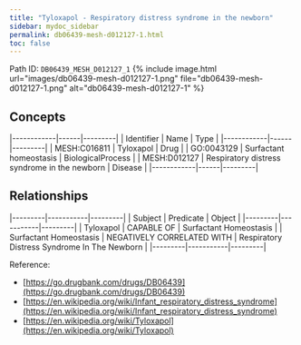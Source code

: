 ```yaml
---
title: "Tyloxapol - Respiratory distress syndrome in the newborn"
sidebar: mydoc_sidebar
permalink: db06439-mesh-d012127-1.html
toc: false 
---
```



Path ID: `DB06439_MESH_D012127_1`
{% include image.html url="images/db06439-mesh-d012127-1.png" file="db06439-mesh-d012127-1.png" alt="db06439-mesh-d012127-1" %}

## Concepts

|------------|------|---------|
| Identifier | Name | Type    |
|------------|------|---------|
| MESH:C016811 | Tyloxapol | Drug |
| GO:0043129 | Surfactant homeostasis | BiologicalProcess |
| MESH:D012127 | Respiratory distress syndrome in the newborn | Disease |
|------------|------|---------|

## Relationships

|---------|-----------|---------|
| Subject | Predicate | Object  |
|---------|-----------|---------|
| Tyloxapol | CAPABLE OF | Surfactant Homeostasis |
| Surfactant Homeostasis | NEGATIVELY CORRELATED WITH | Respiratory Distress Syndrome In The Newborn |
|---------|-----------|---------|

Reference: 
  - [https://go.drugbank.com/drugs/DB06439](https://go.drugbank.com/drugs/DB06439)
  - [https://en.wikipedia.org/wiki/Infant_respiratory_distress_syndrome](https://en.wikipedia.org/wiki/Infant_respiratory_distress_syndrome)
  - [https://en.wikipedia.org/wiki/Tyloxapol](https://en.wikipedia.org/wiki/Tyloxapol)
